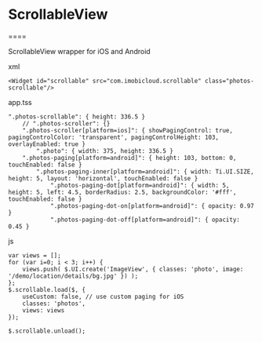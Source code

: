 # ScrollableView
====

ScrollableView wrapper for iOS and Android

xml

	<Widget id="scrollable" src="com.imobicloud.scrollable" class="photos-scrollable"/>

app.tss

	".photos-scrollable": { height: 336.5 }
	    // ".photos-scroller": {}
		".photos-scroller[platform=ios]": { showPagingControl: true, pagingControlColor: 'transparent', pagingControlHeight: 103, overlayEnabled: true }
			".photo": { width: 375, height: 336.5 }
		".photos-paging[platform=android]": { height: 103, bottom: 0, touchEnabled: false }
			".photos-paging-inner[platform=android]": { width: Ti.UI.SIZE, height: 5, layout: 'horizontal', touchEnabled: false }
				".photos-paging-dot[platform=android]": { width: 5, height: 5, left: 4.5, borderRadius: 2.5, backgroundColor: '#fff', touchEnabled: false }
				".photos-paging-dot-on[platform=android]": { opacity: 0.97 }
				".photos-paging-dot-off[platform=android]": { opacity: 0.45 }

js 

    var views = [];
	for (var i=0; i < 3; i++) {
	  	views.push( $.UI.create('ImageView', { classes: 'photo', image: '/demo/location/details/bg.jpg' }) );
	};
	$.scrollable.load($, { 
		useCustom: false, // use custom paging for iOS
		classes: 'photos', 
		views: views 
	});

	$.scrollable.unload();